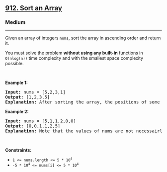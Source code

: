 <h2><a href="https://leetcode.com/problems/sort-an-array/">912. Sort an Array</a></h2><h3>Medium</h3><hr><div style="user-select: auto;"><p style="user-select: auto;">Given an array of integers <code style="user-select: auto;">nums</code>, sort the array in ascending order and return it.</p>

<p style="user-select: auto;">You must solve the problem <strong style="user-select: auto;">without using any built-in</strong> functions in <code style="user-select: auto;">O(nlog(n))</code> time complexity and with the smallest space complexity possible.</p>

<p style="user-select: auto;">&nbsp;</p>
<p style="user-select: auto;"><strong class="example" style="user-select: auto;">Example 1:</strong></p>

<pre style="user-select: auto;"><strong style="user-select: auto;">Input:</strong> nums = [5,2,3,1]
<strong style="user-select: auto;">Output:</strong> [1,2,3,5]
<strong style="user-select: auto;">Explanation:</strong> After sorting the array, the positions of some numbers are not changed (for example, 2 and 3), while the positions of other numbers are changed (for example, 1 and 5).
</pre>

<p style="user-select: auto;"><strong class="example" style="user-select: auto;">Example 2:</strong></p>

<pre style="user-select: auto;"><strong style="user-select: auto;">Input:</strong> nums = [5,1,1,2,0,0]
<strong style="user-select: auto;">Output:</strong> [0,0,1,1,2,5]
<strong style="user-select: auto;">Explanation:</strong> Note that the values of nums are not necessairly unique.
</pre>

<p style="user-select: auto;">&nbsp;</p>
<p style="user-select: auto;"><strong style="user-select: auto;">Constraints:</strong></p>

<ul style="user-select: auto;">
	<li style="user-select: auto;"><code style="user-select: auto;">1 &lt;= nums.length &lt;= 5 * 10<sup style="user-select: auto;">4</sup></code></li>
	<li style="user-select: auto;"><code style="user-select: auto;">-5 * 10<sup style="user-select: auto;">4</sup> &lt;= nums[i] &lt;= 5 * 10<sup style="user-select: auto;">4</sup></code></li>
</ul>
</div>